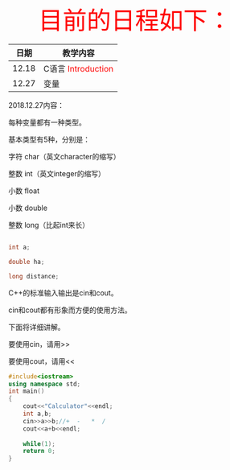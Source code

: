  <font color="red" size="10px"> <center>目前的日程如下：</center></font>
 
|日期|教学内容|
|---|------|
|12.18|C语言 <font color="red"> Introduction </font> |
|12.27|变量|


2018.12.27内容：

每种变量都有一种类型。

基本类型有5种，分别是：

字符 char（英文character的缩写）

整数 int（英文integer的缩写）

小数 float

小数 double

整数 long（比起int来长）
```cpp

int a;

double ha;

long distance;

```
C++的标准输入输出是cin和cout。

cin和cout都有形象而方便的使用方法。

下面将详细讲解。

要使用cin，请用>>

要使用cout，请用<<

```cpp
#include<iostream>
using namespace std;
int main()
{
    cout<<"Calculator"<<endl;
    int a,b;
    cin>>a>>b;//+  -   *  /
    cout<<a+b<<endl;
    
    while(1);
    return 0;
} 
```
